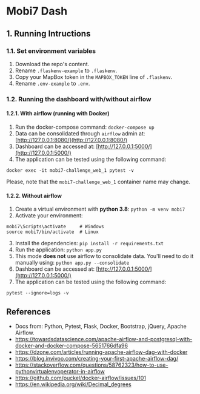 # Mobi7 Dash

## 1. Running Intructions
### 1.1. Set environment variables
1. Download the repo's content.
2. Rename `.flaskenv-example` to `.flaskenv`.
3. Copy your MapBox token in the `MAPBOX_TOKEN` line of `.flaskenv`.
4. Rename `.env-example` to `.env`.

### 1.2. Running the dashboard with/without airflow
#### 1.2.1. With airflow (running with Docker)
1. Run the docker-compose command: `docker-compose up`
2. Data can be consolidated through `airflow` admin at: [http://127.0.0.1:8080/](http://127.0.0.1:8080/)
3. Dashboard can be accessed at: [http://127.0.0.1:5000/](http://127.0.0.1:5000/)
4. The application can be tested using the following command:
```
docker exec -it mobi7-challenge_web_1 pytest -v
```
Please, note that the `mobi7-challenge_web_1` container name may change.

#### 1.2.2. Without airflow
1. Create a virtual environment with **python 3.8**: `python -m venv mobi7`
2. Activate your environment:
```
mobi7\Scripts\activate     # Windows
source mobi7/bin/activate  # Linux
```
3. Install the dependencies: `pip install -r requirements.txt`
4. Run the application: `python app.py`
5. This mode **does not** use airflow to consolidate data. You'll need to do it manually using: `python app.py --consolidate`
6. Dashboard can be accessed at: [http://127.0.0.1:5000/](http://127.0.0.1:5000/)
7. The application can be tested using the following command:
```
pytest --ignore=logs -v
```

## References
- Docs from: Python, Pytest, Flask, Docker, Bootstrap, jQuery, Apache Airflow.
- https://towardsdatascience.com/apache-airflow-and-postgresql-with-docker-and-docker-compose-5651766dfa96
- https://dzone.com/articles/running-apache-airflow-dag-with-docker
- https://blog.invivoo.com/creating-your-first-apache-airflow-dag/
- https://stackoverflow.com/questions/58762323/how-to-use-pythonvirtualenvoperator-in-airflow
- https://github.com/puckel/docker-airflow/issues/101
- https://en.wikipedia.org/wiki/Decimal_degrees
